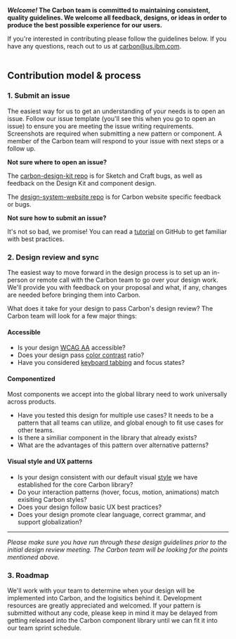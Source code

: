 **_Welcome!_ The Carbon team is committed to maintaining consistent, quality guidelines. We welcome all feedback, designs, or ideas in order to produce the best possible experience for our users.**

If you're interested in contributing please follow the guidelines below. If you have any questions, reach out to us at carbon@us.ibm.com.
<br> <br>

## Contribution model & process
### 1. Submit an issue
The easiest way for us to get an understanding of your needs is to open an issue. Follow our issue template (you'll see this when you go to open an issue) to ensure you are meeting the issue writing requirements. Screenshots are required when submitting a new pattern or component. A member of the Carbon team will respond to your issue with next steps or a follow up.

**Not sure where to open an issue?**

The [carbon-design-kit repo](https://github.com/carbon-design-system/carbon-design-kit) is for Sketch and Craft bugs, as well as feedback on the Design Kit and component design.

The [design-system-website repo](https://github.com/carbon-design-system/design-system-website) is for Carbon website specific feedback or bugs.

**Not sure how to submit an issue?**

It's not so bad, we promise! You can read a [tutorial](https://help.github.com/articles/creating-an-issue/) on GitHub to get familiar with best practices.

### 2. Design review and sync
The easiest way to move forward in the design process is to set up an in-person or remote call with the Carbon team to go over your design work. We'll provide you with feedback on your proposal and what, if any, changes are needed before bringing them into Carbon.

What does it take for your design to pass Carbon's design review? The Carbon team will look for a few major things:

#### Accessible

* Is your design [WCAG AA](https://www.w3.org/WAI/WCAG20/quickref/) accessible?
* Does your design pass [color contrast](https://www.w3.org/TR/UNDERSTANDING-WCAG20/visual-audio-contrast-contrast.html) ratio?
* Have you considered [keyboard tabbing](http://carbondesignsystem.com/guidelines/accessibility) and focus states?


#### Componentized
Most components we accept into the global library need to work universally across products.

* Have you tested this design for multiple use cases? It needs to be a pattern that all teams can utilize, and global enough to fit use cases for other teams.
* Is there a similiar component in the library that already exists?
* What are the advantages of this pattern over alternative patterns?



#### Visual style and UX patterns

* Is your design consistent with our default visual [style](http://carbondesignsystem.com/themes) we have established for the core Carbon library?
* Do your interaction patterns (hover, focus, motion, animations) match exisiting Carbon styles?
* Does your design follow basic UX best practices?
* Does your design promote clear language, correct grammar, and support globalization?

<hr>

_Please make sure you have run through these design guidelines prior to the initial design review meeting. The Carbon team will be looking for the points mentioned above._


### 3. Roadmap
We'll work with your team to determine when your design will be implemented into Carbon, and the logisitics behind it. Development resources are greatly appreciated and welcomed. If your pattern is submitted without any code, please keep in mind it may be delayed from getting released into the Carbon component library until we can fit it into our team sprint schedule.
